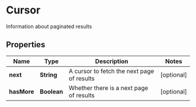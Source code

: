

# Cursor

Information about paginated results
## Properties

Name | Type | Description | Notes
------------ | ------------- | ------------- | -------------
**next** | **String** | A cursor to fetch the next page of results |  [optional]
**hasMore** | **Boolean** | Whether there is a next page of results |  [optional]



